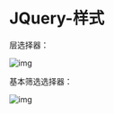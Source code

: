 # JQuery-样式

层选择器：

![img](http://img.mukewang.com/5590e98b0001f60d06130229.jpg)

基本筛选选择器：

![img](http://img.mukewang.com/57cd1df2000146de06020498.jpg)

